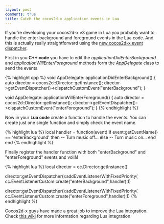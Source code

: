 ```yaml
---
layout: post
comments: true
title: Catch the cocos2d-x application events in Lua
---
```


If you're developing your cocos2d-x v3 game in Lua you probably want to handle the enter background and foreground events in the Lua code. And this is actually really straightforward using the [new cocos2d-x event dispatcher](http://www.cocos2d-x.org/wiki/EventDispatcher_Mechanism).

First in you **C++ code** you have to edit the *applicationDidEnterBackground* and *applicationWillEnterForeground* methods form the *AppDelegate* class to send the events.

{% highlight cpp %}
void AppDelegate::applicationDidEnterBackground()
{
    auto director = cocos2d::Director::getInstance();
    director->getEventDispatcher()->dispatchCustomEvent("enterBackground");
}

void AppDelegate::applicationWillEnterForeground()
{
    auto director = cocos2d::Director::getInstance();
    director->getEventDispatcher()->dispatchCustomEvent("enterForeground");
}
{% endhighlight %}

Now in your **Lua code** create a function to handle the events. You can create just one single function and simply check the event name.

{% highlight lua %}
local handler = function(event)
    if event:getEventName() == 'enterBackground' then 
        -- Turn music off...
    else
        -- Turn music on...
    end
end 
{% endhighlight %}


Finally register the handler function with both "enterBackground" and "enterForeground" events and voilà!

{% highlight lua %}
local director = cc.Director:getInstance()

director:getEventDispatcher():addEventListenerWithFixedPriority(
    cc.EventListenerCustom:create("enterBackground",handler),1)

director:getEventDispatcher():addEventListenerWithFixedPriority(
    cc.EventListenerCustom:create("enterForeground",handler),1)
{% endhighlight %}

Cocos2d-x guys have made a great job to improve the Lua integration. Check [this wiki](http://www.cocos2d-x.org/wiki/Lua) for more information regarding Lua integration.

